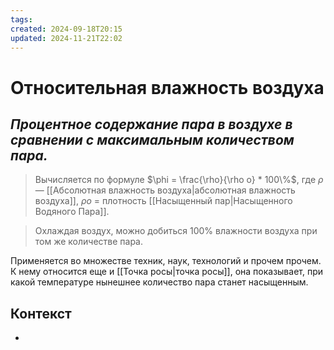 ```yaml
---
tags: 
created: 2024-09-18T20:15
updated: 2024-11-21T22:02
---
```

# Относительная влажность воздуха

## ***Процентное содержание пара в воздухе в сравнении с максимальным количеством пара.***

> Вычисляется по формуле $\phi = \frac{\rho}{\rho o} * 100\%$,
> где $\rho$ — [[Абсолютная влажность воздуха|абсолютная влажность воздуха]],
$\rho o$ = плотность [[Насыщенный пар|Насыщенного Водяного Пара]].

>Охлаждая воздух, можно добиться 100% влажности воздуха при том же количестве пара.

Применяется во множестве техник, наук, технологий и прочем прочем. 
К нему относится еще и [[Точка росы|точка росы]], она показывает, при какой температуре нынешнее количество пара станет насыщенным.
## Контекст
- 

